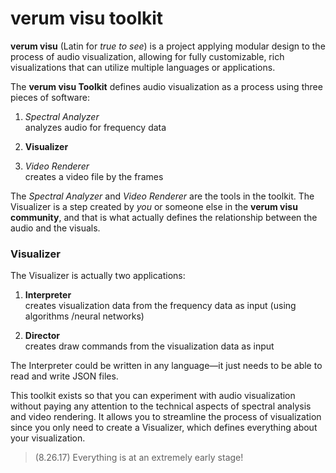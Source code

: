 # verum visu toolkit

**verum visu** (Latin for *true to see*) is a project applying modular design
to the process of audio visualization, allowing for fully customizable, rich
visualizations that can utilize multiple languages or applications.

The **verum visu Toolkit** defines audio visualization as a process using three pieces of software:

1. *Spectral Analyzer*\
    analyzes audio for frequency data

2. **Visualizer**

3. *Video Renderer*\
    creates a video file by the frames

The *Spectral Analyzer* and *Video Renderer* are the tools in the
toolkit. The Visualizer is a step created by *you* or someone else in the
**verum visu community**, and that is what actually defines the relationship between
the audio and the visuals.

### Visualizer
The Visualizer is actually two applications:

1. **Interpreter**\
    creates visualization data from the frequency data as input (using algorithms
    /neural networks)

2. **Director**\
	creates draw commands from the visualization data as input


<!-- 2. **Graphics**\
    (JSON) file which configures how visualization data should be mapped to properties of
    shapes for the renderer to animate -->

The Interpreter could be written in any language&mdash;it just needs to be able to read and
write JSON files.

<!-- for now (8.26.17), if it's written in Python, you can use vv-sptfile and/or vv-fmsfile -->

This toolkit exists so that you can experiment with audio visualization without
paying any attention to the technical aspects of spectral analysis and video rendering.
It allows you to streamline the process of visualization since you only need to create a
Visualizer, which defines everything about your visualization.

<!-- For more low-level control of the visualization of frames data, you can specify a **Frame Generator**,
a Python file that draws shapes for each frame. Frames data can also be generated by an Interpreted
as JSON, so you can create your own renderer in a language other than Python. -->

> (8.26.17) Everything is at an extremely early stage!

<!--
verum-visu.git
    submodule: analyzer.git; package: vvanalyzer
    submodule: renderer.git; package: vvrenderer
    submodule: sptfile.git; package: vvsptfile
    submodule: fmsfile.git; package: vvfmsfile
    submodule: rndfile.git; package: vvrndfile

TODO: publish the packages
(the tools and Visualizer parts should reference the appropriate file formats
directly)
TODO: create vvfmsfile (binary format for fms)
TODO: create vvrndfile (binary format for rnd) and impl it in vvrenderer

TODO: put my personal visualizer process in a public repo

TODO? analyzer: add volume (in dB) of chunk to each analysis frame


in this file, also write more about the ideas of the project -
the repo will pretty much be the project home page (in the OSS community)
-->